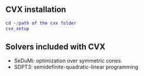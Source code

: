 ## CVX installation

```matlab
cd ~/path of the cvx folder
cvx_setup
```
## Solvers included with CVX
- SeDuMi: optimization over symmetric cones. 
- SDPT3: semidefinite-quadratic-linear programming

